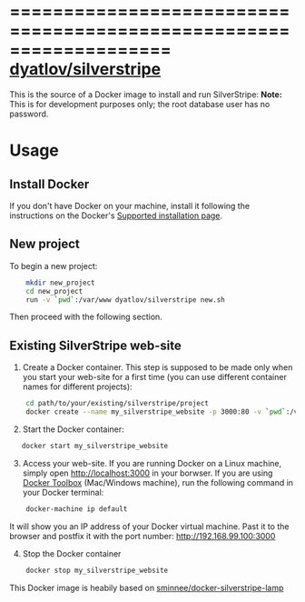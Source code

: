 ===================================================================
[dyatlov/silverstripe](https://hub.docker.com/r/dyatlov/mesos-dev/)
===================================================================

This is the source of a Docker image to install and run SilverStripe:
**Note:** This is for development purposes only; the root database user has no password.

Usage
=====

Install Docker
--------------

If you don't have Docker on your machine, install it following the instructions on the Docker's  [Supported installation page](https://docs.docker.com/installation/).

New project
-----------

To begin a new project:

```bash
    mkdir new_project
    cd new_project
    run -v `pwd`:/var/www dyatlov/silverstripe new.sh
```

Then proceed with the following section.

Existing SilverStripe web-site
------------------------------------

1. Create a Docker container. This step is supposed to be made only when you start your web-site for a first time (you can use different container names for different projects):

```bash
    cd path/to/your/existing/silverstripe/project
    docker create --name my_silverstripe_website -p 3000:80 -v `pwd`:/var/lib/mysql dyatlov/silverstripe start.sh
```
2. Start the Docker container:

```bash
   docker start my_silverstripe_website
```

3. Access your web-site. If you are running Docker on a Linux machine, simply open [http://localhost:3000](http://localhost:3000) in your borwser. If you are using [Docker Toolbox](https://www.docker.com/toolbox) (Mac/Windows machine), run the following command in your Docker terminal: 

```bash
    docker-machine ip default
```

It will show you an IP address of your Docker virtual machine. Past it to the browser and postfix it with the port number: http://192.168.99.100:3000

4. Stop the Docker container

```bash
    docker stop my_silverstripe_website
```

This Docker image is heabily based on [sminnee/docker-silverstripe-lamp](https://github.com/sminnee/docker-silverstripe-lamp)

